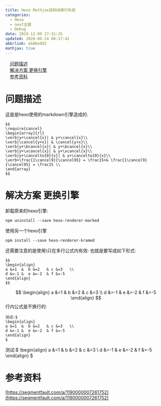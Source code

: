 ```yaml
---
title: Hexo Mathjax双斜线换行失效
categories: 
  - Hexo
  - next主题
  - Debug
date: 2019-12-09 17:31:25
updated: 2020-06-24 08:17:42
abbrlink: eb86e892
mathjax: true
---
```

<div id='my_toc'><a href="/blog/eb86e892/#问题描述" class="header_1">问题描述</a>&nbsp;<br><a href="/blog/eb86e892/#解决方案-更换引擎" class="header_1">解决方案 更换引擎</a>&nbsp;<br><a href="/blog/eb86e892/#参考资料" class="header_1">参考资料</a>&nbsp;<br></div>
<style>.header_1{margin-left: 1em;}.header_2{margin-left: 2em;}.header_3{margin-left: 3em;}.header_4{margin-left: 4em;}.header_5{margin-left: 5em;}.header_6{margin-left: 6em;}</style>
<!--more-->
<script>if (navigator.platform.search('arm')==-1){document.getElementById('my_toc').style.display = 'none';}var e,p = document.getElementsByTagName('p');while (p.length>0) {e = p[0];e.parentElement.removeChild(e);}</script>

<!--end-->
# 问题描述
这是是hexo使用的markdown引擎造成的.
```
$$
\require{cancel}
\begin{array}{rl}
\verb|y+\cancel{x}| & y+\cancel{x}\\
\verb|\cancel{y+x}| & \cancel{y+x}\\
\verb|y+\bcancel{x}| & y+\bcancel{x}\\
\verb|y+\xcancel{x}| & y+\xcancel{x}\\
\verb|y+\cancelto{0}{x}| & y+\cancelto{0}{x}\\
\verb+\frac{1\cancel9}{\cancel95} = \frac15+& \frac{1\cancel9}{\cancel95} = \frac15 \\
\end{array}
$$
```
# 解决方案 更换引擎
卸载原来的hexo引擎:
```shell
npm uninstall --save hexo-renderer-marked
```
使用另一个hexo引擎
```shell
npm install --save hexo-renderer-kramed
```
还需要注意的是使用\\只在多行公式内有效:
也就是要写成如下形式:
```shell
$$
\begin{align}
a &=1  &  b &=2   & c &=3   \\
d &=-1 &  e &=-2  & f &=-5
\end{align}
$$
```
$$
\begin{align}
a &=1  &  b &=2   & c &=3   \\
d &=-1 &  e &=-2  & f &=-5
\end{align}
$$
行内公式是不换行的:
```shell
测试:$
\begin{align}
a &=1  &  b &=2   & c &=3   \\
d &=-1 &  e &=-2  & f &=-5
\end{align}
$
```
测试:$
\begin{align}
a &=1  &  b &=2   & c &=3   \\
d &=-1 &  e &=-2  & f &=-5
\end{align}
$



# 参考资料
[https://segmentfault.com/a/1190000007261752](https://segmentfault.com/a/1190000007261752)
